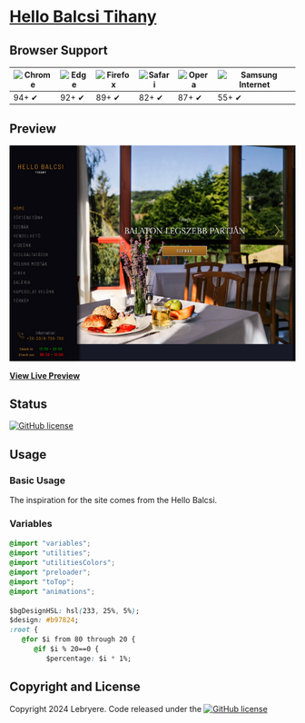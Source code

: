 # [Hello Balcsi Tihany](https://lebryere.github.io/Hello-balcsi/)

## Browser Support

![Chrome](https://raw.githubusercontent.com/alrra/browser-logos/master/src/chrome/chrome_48x48.png) | ![Edge](https://raw.githubusercontent.com/alrra/browser-logos/master/src/edge/edge_48x48.png) | ![Firefox](https://raw.githubusercontent.com/alrra/browser-logos/master/src/firefox/firefox_48x48.png) | ![Safari](https://raw.githubusercontent.com/alrra/browser-logos/master/src/safari/safari_48x48.png) | ![Opera](https://raw.githubusercontent.com/alrra/browser-logos/master/src/opera/opera_48x48.png) | ![Samsung Internet](https://raw.githubusercontent.com/alrra/browser-logos/master/src/samsung-internet/samsung-internet_48x48.png)
--- | --- | --- | --- | --- | --- |
94+ ✔ | 92+ ✔ | 89+ ✔ | 82+ ✔ | 87+ ✔ | 55+ ✔ |

## Preview

[![Resume Preview](preview.jpg)](https://lebryere.github.io/Hello-balcsi/)

**[View Live Preview](https://lebryere.github.io/Hello-balcsi/)**

## Status

[![GitHub license](https://img.shields.io/badge/licence-extended_CC_BY_NC-green%3F%26style%3Dplastic?style=plastic)](https://raw.githubusercontent.com/LeBryere/Hello-balcsi/LICENCE)

## Usage

### Basic Usage


The inspiration for the site comes from the Hello Balcsi.

### Variables
```css
@import "variables";
@import "utilities";
@import "utilitiesColors";
@import "preloader";
@import "toTop";
@import "animations";

$bgDesignHSL: hsl(233, 25%, 5%);
$design: #b97824;
:root {
   @for $i from 80 through 20 {
      @if $i % 20==0 {
         $percentage: $i * 1%;
```

## Copyright and License

Copyright 2024 Lebryere. Code released under the [![GitHub license](https://img.shields.io/badge/license-MIT-green?&style=plastic)](https://raw.githubusercontent.com/LeBryere/Hello-balcsi/LICENCE)
